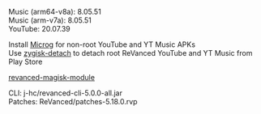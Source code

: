 Music (arm64-v8a): 8.05.51  
Music (arm-v7a): 8.05.51  
YouTube: 20.07.39  

Install [Microg](https://github.com/ReVanced/GmsCore/releases) for non-root YouTube and YT Music APKs  
Use [zygisk-detach](https://github.com/j-hc/zygisk-detach) to detach root ReVanced YouTube and YT Music from Play Store  

[revanced-magisk-module](https://github.com/j-hc/revanced-magisk-module)
  
CLI: j-hc/revanced-cli-5.0.0-all.jar  
Patches: ReVanced/patches-5.18.0.rvp    
